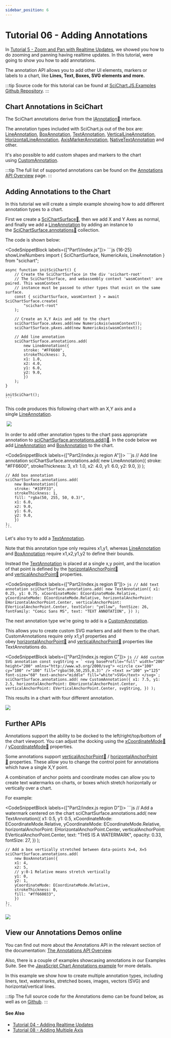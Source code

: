 ```yaml
---
sidebar_position: 6
---
```


# Tutorial 06 - Adding Annotations

In [Tutorial 5 - Zoom and Pan with Realtime Updates](/get-started/tutorials-js-npm-webpack/tutorial-05-zoom-and-pan-with-realtime-updates), we showed you how to do zooming and panning having realtime updates. In this tutorial, were going to show you how to add annotations.

The annotation API allows you to add other UI elements, markers or labels to a chart, like **Lines, **Text, **Boxes, **SVG elements and more.********

:::tip
Source code for this tutorial can be found at [SciChart.JS.Examples Github Repository](https://github.com/ABTSoftware/SciChart.JS.Examples/tree/dev_v4.0/Tutorials/2D_Chart_Tutorials_JavaScript/Tutorial_6_Adding_Annotations).
:::

<YouTubeVideo url="https://www.youtube.com/embed/kUsMslHD_YE" title="Video tutorial for version 3. SciChart.js JavaScript Chart Tutorial 06 - Adding Annotations to Charts" />

Chart Annotations in SciChart
-----------------------------

The SciChart annotations derive from the [IAnnotation:blue_book:](https://www.scichart.com/documentation/js/current/typedoc/interfaces/iannotation.html) interface.

The annotation types included with SciChart.js out of the box are: [LineAnnotation](/2d-charts/annotations-api/line-annotation), [BoxAnnotation](/2d-charts/annotations-api/box-annotation), [TextAnnotation](/2d-charts/annotations-api/text-annotation), [VerticalLineAnnotation](/2d-charts/annotations-api/vertical-line-annotation), [HorizontalLineAnnotation](/2d-charts/annotations-api/horizontal-line-annotation), [AxisMarkerAnnotation](/2d-charts/annotations-api/axis-marker-annotation/axis-marker-annotation-overview), [NativeTextAnnotation](/2d-charts/annotations-api/native-text-annotation) and other.

It's also possible to add custom shapes and markers to the chart using [CustomAnnotation](/2d-charts/annotations-api/custom-annotation).

:::tip
The full list of supported annotations can be found on the [Annotations API Overview](/2d-charts/annotations-api/annotations-api-overview) page.
:::

Adding Annotations to the Chart
-------------------------------

In this tutorial we will create a simple example showing how to add different annotation types to a chart.

First we create a [SciChartSurface:blue_book:](https://www.scichart.com/documentation/js/current/typedoc/classes/scichartsurface.html), then we add X and Y Axes as normal, and finally we add a [LineAnnotation](/2d-charts/annotations-api/line-annotation) by adding an instance to the [SciChartSurface.annotations:blue_book:](https://www.scichart.com/documentation/js/current/typedoc/classes/scichartsurface.html#annotations) collection.

The code is shown below:

<CodeSnippetBlock labels={["Part1/index.js"]}>
    ```js {16-25} showLineNumbers
    import { SciChartSurface, NumericAxis, LineAnnotation } from "scichart";

    async function initSciChart() {
        // Create the SciChartSurface in the div 'scichart-root'
        // The SciChartSurface, and webassembly context 'wasmContext' are paired. This wasmContext
        // instance must be passed to other types that exist on the same surface.
        const { sciChartSurface, wasmContext } = await SciChartSurface.create(
            "scichart-root"
        );

        // Create an X,Y Axis and add to the chart
        sciChartSurface.xAxes.add(new NumericAxis(wasmContext));
        sciChartSurface.yAxes.add(new NumericAxis(wasmContext));

        // Add line annotation
        sciChartSurface.annotations.add(
            new LineAnnotation({
            stroke: "#FF6600",
            strokeThickness: 3,
            x1: 1.0,
            x2: 4.0,
            y1: 6.0,
            y2: 9.0,
            })
        );
    }

    initSciChart();
    ```
</CodeSnippetBlock>

This code produces this following chart with an X,Y axis and a single [LineAnnotation](/2d-charts/annotations-api/line-annotation).

 ![](img/1.png)

In order to add other annotation types to the chart pass appropriate annotation to [sciChartSurface.annotations.add():blue_book:](https://www.scichart.com/documentation/js/current/typedoc/classes/scichartsurface.html#annotations). In the code below we add [LineAnnotation](/2d-charts/annotations-api/line-annotation) and [BoxAnnotation](/2d-charts/annotations-api/box-annotation) to the chart.

<CodeSnippetBlock labels={["Part2/index.js region A"]}>
    ```js
    // Add line annotation
    sciChartSurface.annotations.add(
        new LineAnnotation({
        stroke: "#FF6600",
        strokeThickness: 3,
        x1: 1.0,
        x2: 4.0,
        y1: 6.0,
        y2: 9.0,
        })
    );

    // Add box annotation
    sciChartSurface.annotations.add(
        new BoxAnnotation({
        stroke: "#33FF33",
        strokeThickness: 1,
        fill: "rgba(50, 255, 50, 0.3)",
        x1: 6.0,
        x2: 9.0,
        y1: 6.0,
        y2: 9.0,
        })
    );
    ```
</CodeSnippetBlock>

Let's also try to add a [TextAnnotation](/2d-charts/annotations-api/text-annotation).

Note that this annotation type only requires x1,y1, whereas [LineAnnotation](/2d-charts/annotations-api/line-annotation) and [BoxAnnotation](/2d-charts/annotations-api/box-annotation) require x1,x2,y1,y2 to define their bounds.

Instead the [TextAnnotation](/2d-charts/annotations-api/text-annotation) is placed at a single x,y point, and the location of that point is defined by the [horizontalAnchorPoint:blue_book:](https://www.scichart.com/documentation/js/current/typedoc/classes/textannotation.html#horizontalanchorpoint) and [verticalAnchorPoint:blue_book:](https://www.scichart.com/documentation/js/current/typedoc/classes/textannotation.html#verticalanchorpoint) properties.

<CodeSnippetBlock labels={["Part2/index.js region B"]}>
    ```js
    // Add text annotation
    sciChartSurface.annotations.add(
        new TextAnnotation({
        x1: 0.25,
        y1: 0.75,
        xCoordinateMode: ECoordinateMode.Relative,
        yCoordinateMode: ECoordinateMode.Relative,
        horizontalAnchorPoint: EHorizontalAnchorPoint.Center,
        verticalAnchorPoint: EVerticalAnchorPoint.Center,
        textColor: "yellow",
        fontSize: 26,
        fontFamily: "Comic Sans MS",
        text: "TEXT ANNOTATION",
        })
    );
    ```
</CodeSnippetBlock>

The next annotation type we're going to add is a [CustomAnnotation](/2d-charts/annotations-api/custom-annotation).

This allows you to create custom SVG markers and add them to the chart. CustomAnnotations require only x1,y1 properties and obey [horizontalAnchorPoint:blue_book:](https://www.scichart.com/documentation/js/current/typedoc/classes/textannotation.html#horizontalanchorpoint) and [verticalAnchorPoint:blue_book:](https://www.scichart.com/documentation/js/current/typedoc/classes/textannotation.html#verticalanchorpoint) properties like TextAnnotations do.

<CodeSnippetBlock labels={["Part2/index.js region C"]}>
    ```js
    // Add custom SVG annotation
    const svgString = `
    <svg baseProfile="full" width="200" height="200" xmlns="http://www.w3.org/2000/svg">
        <circle cx="100" cy="100" r="100" fill="rgba(50,50,255,0.3)" />
        <text x="100" y="125" font-size="60" text-anchor="middle" fill="white">SVG</text>
    </svg>`;
    sciChartSurface.annotations.add(
        new CustomAnnotation({
        x1: 7.5,
        y1: 2.5,
        horizontalAnchorPoint: EHorizontalAnchorPoint.Center,
        verticalAnchorPoint: EVerticalAnchorPoint.Center,
        svgString,
        })
    );
    ```
</CodeSnippetBlock>

This results in a chart with four different annotation.

![](img/2.png)

Further APIs
------------

Annotations support the ability to be docked to the left/right/top/bottom of the chart viewport. You can adjust the docking using the [xCoordinateMode:blue_book:](https://www.scichart.com/documentation/js/current/typedoc/classes/textannotation.html#xcoordinatemode) / [yCoordinateMode:blue_book:](https://www.scichart.com/documentation/js/current/typedoc/classes/textannotation.html#ycoordinatemode) properties.

Some annotations support [verticalAnchorPoint:blue_book:](https://www.scichart.com/documentation/js/current/typedoc/classes/textannotation.html#verticalanchorpoint) / [horizontalAnchorPoint:blue_book:](https://www.scichart.com/documentation/js/current/typedoc/classes/textannotation.html#horizontalanchorpoint) properties. These allow you to change the control point for annotations which have a single X,Y point.

A combination of anchor points and coordinate modes can allow you to create text watermarks on charts, or boxes which stretch horizontally or vertically over a chart.

For example:

<CodeSnippetBlock labels={["Part2/index.js region D"]}>
    ```js
    // Add a watermark centered on the chart
    sciChartSurface.annotations.add(
        new TextAnnotation({
        x1: 0.5,
        y1: 0.5,
        xCoordinateMode: ECoordinateMode.Relative,
        yCoordinateMode: ECoordinateMode.Relative,
        horizontalAnchorPoint: EHorizontalAnchorPoint.Center,
        verticalAnchorPoint: EVerticalAnchorPoint.Center,
        text: "THIS IS A WATERMARK",
        opacity: 0.33,
        fontSize: 27,
        })
    );

    // Add a box vertically stretched between data-points X=4, X=5
    sciChartSurface.annotations.add(
        new BoxAnnotation({
        x1: 4,
        x2: 5,
        // y:0-1 Relative means stretch vertically
        y1: 0,
        y2: 1,
        yCoordinateMode: ECoordinateMode.Relative,
        strokeThickness: 0,
        fill: "#ff660033",
        })
    );
    ```
</CodeSnippetBlock>

![](img/3.png)

View our Annotations Demos online
---------------------------------

You can find out more about the Annotations API in the relevant section of the documentation: [The Annotations API Overview](/2d-charts/annotations-api/annotations-api-overview).

Also, there is a couple of examples showcasing annotations in our Examples Suite. See the [JavaScript Chart Annotations example](https://scichart.com/demo/react/chart-annotations) for more details.

<ChartFromSciChartDemo src="https://scichart.com/demo/iframe/chart-annotations" title="Chart Annotations" description="showing how create various kinds of annotations and animate them in javascript charts." />

In this example we show how to create multiple annotation types, including liners, text, watermarks, stretched boxes, images, vectors (SVG) and horizontal/vertical lines.

:::tip
The full source code for the Annotations demo can be found below, as well as on [Github](https://github.com/ABTSoftware/SciChart.JS.Examples/blob/master/Examples/src/components/Examples/Charts2D/ChartAnnotations/AnnotationsAreEasy/drawExample.ts).
:::

#### See Also

* [Tutorial 04 - Adding Realtime Updates](/get-started/tutorials-js-npm-webpack/tutorial-04-adding-realtime-updates)
* [Tutorial 08 - Adding Multiple Axis](/get-started/tutorials-js-npm-webpack/tutorial-08-adding-multiple-axis)